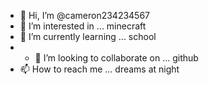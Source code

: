 - 👋 Hi, I’m @cameron234234567
- 👀 I’m interested in ... minecraft
- 🌱 I’m currently learning ... school
- - 💞️ I’m looking to collaborate on ... github
- 📫 How to reach me ... dreams at night

<!---
cameron234234567/cameron234234567 is a ✨ special ✨ repository because its `README.md` (this file) appears on your GitHub profile.
You can click the Preview link to take a look at your changes.
--->
